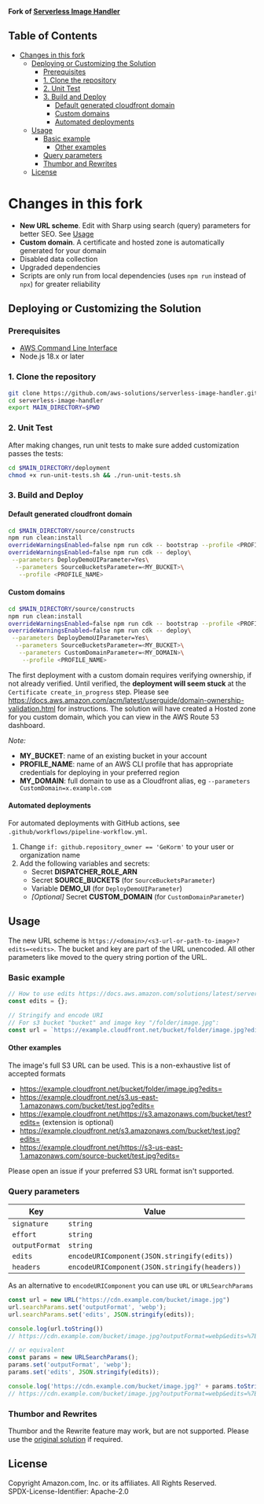 **Fork of [Serverless Image Handler](https://aws.amazon.com/solutions/implementations/serverless-image-handler/)**

## Table of Contents

* [Changes in this fork](#changes-in-this-fork)
  * [Deploying or Customizing the Solution](#deploying-or-customizing-the-solution)
    * [Prerequisites](#prerequisites)
    * [1. Clone the repository](#1-clone-the-repository)
    * [2. Unit Test](#2-unit-test)
    * [3. Build and Deploy](#3-build-and-deploy)
      * [Default generated cloudfront domain](#default-generated-cloudfront-domain)
      * [Custom domains](#custom-domains)
      * [Automated deployments](#automated-deployments)
  * [Usage](#usage)
    * [Basic example](#basic-example)
      * [Other examples](#other-examples)
    * [Query parameters](#query-parameters)
    * [Thumbor and Rewrites](#thumbor-and-rewrites)
  * [License](#license)

# Changes in this fork

- **New URL scheme**. Edit with Sharp using search (query) parameters for better SEO. See [Usage](#usage)
- **Custom domain**. A certificate and hosted zone is automatically generated for your domain
- Disabled data collection
- Upgraded dependencies
- Scripts are only run from local dependencies (uses `npm run` instead of `npx`) for greater reliability


## Deploying or Customizing the Solution

### Prerequisites

- [AWS Command Line Interface](https://aws.amazon.com/cli/)
- Node.js 18.x or later

### 1. Clone the repository

```bash
git clone https://github.com/aws-solutions/serverless-image-handler.git
cd serverless-image-handler
export MAIN_DIRECTORY=$PWD
```

### 2. Unit Test

After making changes, run unit tests to make sure added customization passes the tests:

```bash
cd $MAIN_DIRECTORY/deployment
chmod +x run-unit-tests.sh && ./run-unit-tests.sh
```

### 3. Build and Deploy

#### Default generated cloudfront domain
```bash
cd $MAIN_DIRECTORY/source/constructs
npm run clean:install
overrideWarningsEnabled=false npm run cdk -- bootstrap --profile <PROFILE_NAME>
overrideWarningsEnabled=false npm run cdk -- deploy\
 --parameters DeployDemoUIParameter=Yes\
  --parameters SourceBucketsParameter=<MY_BUCKET>\
   --profile <PROFILE_NAME>
```

#### Custom domains
```bash
cd $MAIN_DIRECTORY/source/constructs
npm run clean:install
overrideWarningsEnabled=false npm run cdk -- bootstrap --profile <PROFILE_NAME>
overrideWarningsEnabled=false npm run cdk -- deploy\
 --parameters DeployDemoUIParameter=Yes\
  --parameters SourceBucketsParameter=<MY_BUCKET>\
   --parameters CustomDomainParameter=<MY_DOMAIN>\
    --profile <PROFILE_NAME>
```

The first deployment with a custom domain requires verifying ownership, if not already verified. Until verified, the **deployment will seem stuck** at the `Certificate create_in_progress` step. Please see https://docs.aws.amazon.com/acm/latest/userguide/domain-ownership-validation.html for instructions. The solution will have created a Hosted zone for you custom domain, which you can view in the AWS Route 53 dashboard.

_Note:_
- **MY_BUCKET**: name of an existing bucket in your account
- **PROFILE_NAME**: name of an AWS CLI profile that has appropriate credentials for deploying in your preferred region
- **MY_DOMAIN**: full domain to use as a Cloudfront alias, eg `--parameters CustomDomain=x.example.com`

#### Automated deployments
For automated deployments with GitHub actions, see `.github/workflows/pipeline-workflow.yml`.

1. Change `if: github.repository_owner == 'GeKorm'` to your user or organization name
2. Add the following variables and secrets:
   - Secret **DISPATCHER_ROLE_ARN** 
   - Secret **SOURCE_BUCKETS** (for `SourceBucketsParameter`)
   - Variable **DEMO_UI** (for `DeployDemoUIParameter`)
   - _[Optional]_ Secret **CUSTOM_DOMAIN** (for `CustomDomainParameter`)

## Usage

The new URL scheme is `https://<domain>/<s3-url-or-path-to-image>?edits=<edits>`. The bucket and key are part of the URL unencoded. All other parameters like moved to the query string portion of the URL.

### Basic example

```typescript
// How to use edits https://docs.aws.amazon.com/solutions/latest/serverless-image-handler/create-and-use-image-requests.html#dynamically-resize-photos
const edits = {};

// Stringify and encode URI
// For s3 bucket "bucket" and image key "/folder/image.jpg":
const url = `https://example.cloudfront.net/bucket/folder/image.jpg?edits=${encodeURIComponent(JSON.stringify(edits))}`
```

#### Other examples
The image's full S3 URL can be used. This is a non-exhaustive list of accepted formats

- https://example.cloudfront.net/bucket/folder/image.jpg?edits=
- https://example.cloudfront.net/s3.us-east-1.amazonaws.com/bucket/test.jpg?edits=
- https://example.cloudfront.net/https://s3.amazonaws.com/bucket/test?edits= (extension is optional)
- https://example.cloudfront.net/s3.amazonaws.com/bucket/test.jpg?edits=
- https://example.cloudfront.net/https://s3-us-east-1.amazonaws.com/source-bucket/test.jpg?edits=

Please open an issue if your preferred S3 URL format isn't supported.

### Query parameters

| Key            | Value                                         |
|----------------|-----------------------------------------------|
| `signature`    | `string`                                      |
| `effort`       | `string`                                      |
| `outputFormat` | `string`                                      |
| `edits`        | `encodeURIComponent(JSON.stringify(edits))`   |
| `headers`      | `encodeURIComponent(JSON.stringify(headers))` |

As an alternative to `encodeURIComponent` you can use `URL` or `URLSearchParams`

```typescript
const url = new URL("https://cdn.example.com/bucket/image.jpg")
url.searchParams.set('outputFormat', 'webp');
url.searchParams.set('edits', JSON.stringify(edits));

console.log(url.toString()) 
// https://cdn.example.com/bucket/image.jpg?outputFormat=webp&edits=%7B%22

// or equivalent
const params = new URLSearchParams();
params.set('outputFormat', 'webp');
params.set('edits', JSON.stringify(edits));

console.log('https://cdn.example.com/bucket/image.jpg?' + params.toString()) 
// https://cdn.example.com/bucket/image.jpg?outputFormat=webp&edits=%7B%22
```

### Thumbor and Rewrites
Thumbor and the Rewrite feature may work, but are not supported. Please use the [original solution](https://github.com/aws-solutions/serverless-image-handler) if required.

## License

Copyright Amazon.com, Inc. or its affiliates. All Rights Reserved.   
SPDX-License-Identifier: Apache-2.0
